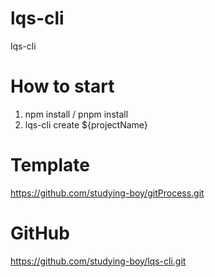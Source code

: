 # lqs-cli
lqs-cli

# How to start
1. npm install / pnpm install
2. lqs-cli create ${projectName}

# Template
https://github.com/studying-boy/gitProcess.git

# GitHub
https://github.com/studying-boy/lqs-cli.git